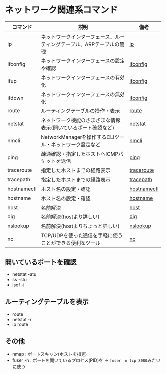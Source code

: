 # ネットワーク関連系コマンド

| コマンド    | 説明                                                                  | 備考                                      |
|-------------|-----------------------------------------------------------------------|-------------------------------------------|
| ip          | ネットワークインターフェース、ルーティングテーブル、ARPテーブルの管理 | [ip](ip.md)                               |
| ifconfig    | ネットワークインターフェースの設定や確認                              | [ifconfig](ifconfig.md)                   |
| ifup        | ネットワークインターフェースの有効化                                  | [ifconfig](ifconfig.md)                   |
| ifdown      | ネットワークインターフェースの無効化                                  | [ifconfig](ifconfig.md)                   |
| route       | ルーティングテーブルの操作・表示                                      | [route](route.md)                         |
| netstat     | ネットワーク機能のさまざまな情報表示(開いているポート確認など)        | [netstat](netstat.md)                     |
| nmcli       | NetworkManagerを操作するCLIツール・ネットワーク設定など               | [nmcli](network_manager.md)               |
| ping        | 疎通確認・指定したホストへICMPパケットを送信                          | [ping](ping_traceroute.md)                |
| traceroute  | 指定したホストまでの経路表示                                          | [traceroute](ping_traceroute.md)          |
| tracepath   | 指定したホストまでの経路表示                                          | [tracepath](ping_traceroute.md)           |
| hostnamectl | ホスト名の設定・確認                                                  | [hostnamectl](hostnamectl.md)             |
| hostname    | ホスト名の設定・確認                                                  | [hostname](hostnamectl.md)                |
| host        | 名前解決                                                              | [host](dns.md)                            |
| dig         | 名前解決(hostより詳しい)                                              | [dig](dns.md)                             |
| nslookup    | 名前解決(hostよりちょっと詳しい)                                      | [nslookup](dns.md)                        |
| nc          | TCP/UDPを使った通信を手軽に使うことができる便利なツール               | [nc](nc.md)

## 開いているポートを確認

- netstat -atu
- ss -stu
- lsof -i

## ルーティングテーブルを表示

- route
- netstat -r
- ip route

## その他

- nmap : ポートスキャン(ホストを指定)
- fuser -n : ポートを開いているプロセス(PID)を => `fuser -n tcp 8080`みたいに使う

